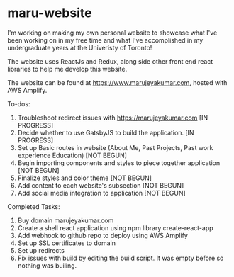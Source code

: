 # maru-website

I'm working on making my own personal website to showcase what I've been working on in my free time and what I've accomplished in my undergraduate years at the Univeristy of Toronto! 

The website uses ReactJs and Redux, along side other front end react libraries to help me develop this website. 

The website can be found at https://www.marujeyakumar.com, hosted with AWS Amplify.

To-dos: 
1. Troubleshoot redirect issues with https://marujeyakumar.com [IN PROGRESS]
2. Decide whether to use GatsbyJS to build the application. [IN PROGRESS]
2. Set up Basic routes in website (About Me, Past Projects, Past work experience Education) [NOT BEGUN]
3. Begin importing components and styles to piece together application  [NOT BEGUN]
4. Finalize styles and color theme [NOT BEGUN]
5. Add content to each website's subsection [NOT BEGUN]
6. Add social media integration to application [NOT BEGUN]


Completed Tasks: 
1. Buy domain marujeyakumar.com 
2. Create a shell react application using npm library create-react-app 
2. Add webhook to github repo to deploy using AWS Amplify 
3. Set up SSL certificates to domain 
4. Set up redirects 
5. Fix issues with build by editing the build script. It was empty before so nothing was builing. 
